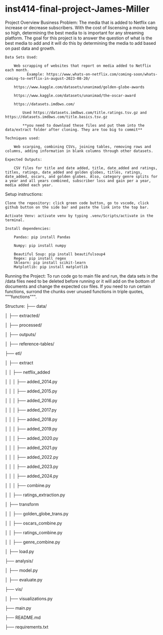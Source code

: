 # inst414-final-project-James-Miller
Project Overview
    Business Problem: The media that is added to Netflix can increase or decrease subscribers. With the cost of liscensing a movie being so high, determining the best media to is important for any streaming platform. The goal for this project is to answer the question of what is the best media to add and it will do this by determining the media to add based on past data and growth.
    
    Data Sets Used:
    
        Web scrapping of websites that report on media added to Netflix each month. 
              Example: https://www.whats-on-netflix.com/coming-soon/whats-coming-to-netflix-in-august-2023-08-20/
              
        https://www.kaggle.com/datasets/unanimad/golden-globe-awards
        
        https://www.kaggle.com/datasets/unanimad/the-oscar-award
        
        https://datasets.imdbws.com/
        
            Used https://datasets.imdbws.com/title.ratings.tsv.gz and https://datasets.imdbws.com/title.basics.tsv.gz

            **you need to download these files and put them into the data/extract folder after cloning. They are too big to commit**
            
    Techniques used:
    
        Web scarping, combining CSVs, joining tables, removing rows and columns, adding information in blank columns through other datasets.
        
    Expected Outputs:
    
        CSV files for title and date added, title, date_added and ratings, titles, ratings, date_added and golden globes, titles, ratings, date_added, oscars, and golden globes. Also, category genre splits for a year and all years combined, subscriber loss and gain per a year, media added each year.
        
Setup instructions:

    Clone the repository: click green code button, go to vscode, click github button on the side bar and paste the link into the top bar.
    
    Activate Venv: activate venv by typing .venv/Scripts/activate in the terminal.
    
    Install dependencies:
    
        Pandas: pip install Pandas
        
        Numpy: pip install numpy
        
        Beautiful Soup: pip install beautifulsoup4
        Regex: pip install regex
        Sklearn: pip install scikit-learn
        Matplotlib: pip install matplotlib
Running the Project:
    To run code go to main file and run, the data sets in the /data files need to be deleted before running or it will add on the bottom of documents and change the expected csv files. If you need to run certain functions, surrond the chunks over unused functions in triple quotes, """functions""".

Structure:
├── data/

│   ├── extracted/

│   ├── processed/

│   ├── outputs/

│   ├── reference-tables/

├── etl/

│   ├── extract

│   │   ├── netflix_added

│   │   │  ├── added_2014.py

│   │   │  ├── added_2015.py

│   │   │  ├── added_2016.py

│   │   │  ├── added_2017.py

│   │   │  ├── added_2018.py

│   │   │  ├── added_2019.py

│   │   │  ├── added_2020.py

│   │   │  ├── added_2021.py

│   │   │  ├── added_2022.py

│   │   │  ├── added_2023.py

│   │   │  ├── added_2024.py

│   │   │  ├── combine.py

│   │   ├── ratings_extraction.py

│   ├── transform

│   │   ├── golden_globe_trans.py

│   │   ├── oscars_combine.py

│   │   ├── ratings_combine.py

│   │   ├── genre_combine.py

│   ├── load.py

├── analysis/

│   ├── model.py

│   ├── evaluate.py

├── vis/

│   ├── visualizations.py

├── main.py

├── README.md

├── requirements.txt
    
        

            
